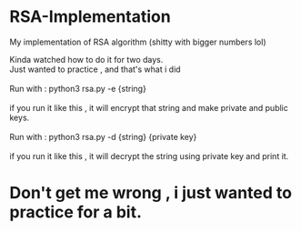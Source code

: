 # RSA-Implementation
My implementation of RSA algorithm (shitty with bigger numbers lol)


Kinda watched how to do it for two days.
<br>Just wanted to practice , and that's what i did</br>
<br> Run with : python3 rsa.py -e {string} </br>
<br> if you run it like this , it will encrypt that string and make private and public keys.</br>
<br> Run with : python3 rsa.py -d {string}  {private key} </br>
<br> if you run it like this , it will decrypt the string using private key and print it.</br>
<h1>Don't get me wrong , i just wanted to practice for a bit.</h1>
